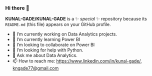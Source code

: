 ### Hi there 👋


**KUNAL-GADE/KUNAL-GADE** is a ✨ _special_ ✨ repository because its `README.md` (this file) appears on your GitHub profile.



- 🔭 I’m currently working on Data Analytics projects. 
- 🌱 I’m currently learning Power BI
- 👯 I’m looking to collaborate on Power BI
- 🤔 I’m looking for help with Python.
- 💬 Ask me about Data Analytics. 
- 📫 How to reach me: https://www.linkedin.com/in/kunal-gade/, kngade77@gmail.com

